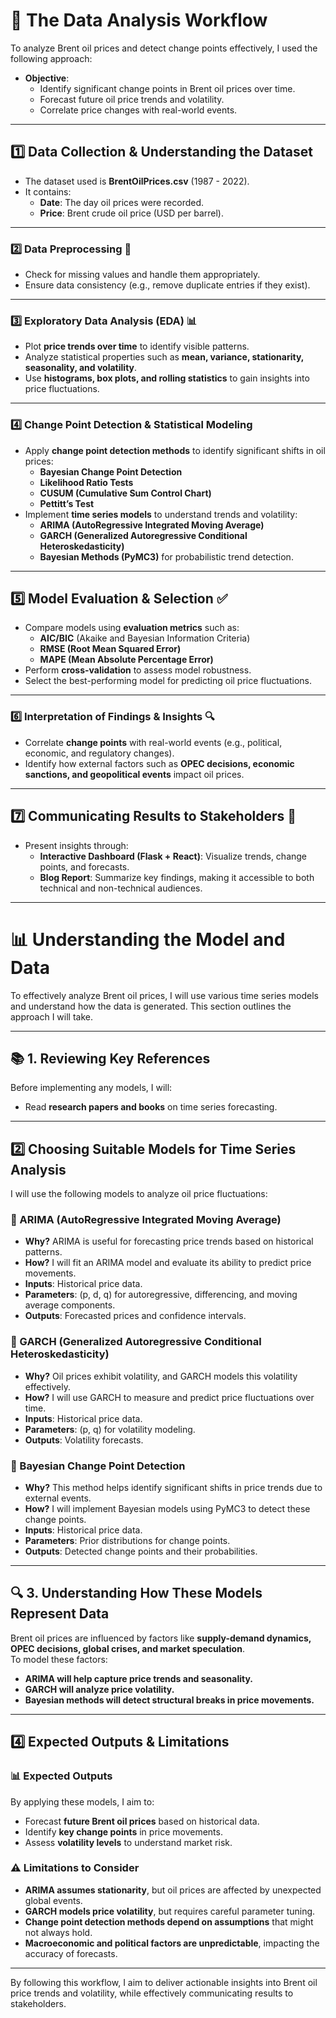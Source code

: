 # 📝 The Data Analysis Workflow  

To analyze Brent oil prices and detect change points effectively, I used the following approach:
- **Objective**:  
  - Identify significant change points in Brent oil prices over time.  
  - Forecast future oil price trends and volatility.  
  - Correlate price changes with real-world events.  

---

## **1️⃣ Data Collection & Understanding the Dataset**  
- The dataset used is **BrentOilPrices.csv** (1987 - 2022).  
- It contains:  
  - **Date**: The day oil prices were recorded.  
  - **Price**: Brent crude oil price (USD per barrel).  
 
---

### **2️⃣ Data Preprocessing** 🧹  
- Check for missing values and handle them appropriately.  
- Ensure data consistency (e.g., remove duplicate entries if they exist).  

---

### **3️⃣ Exploratory Data Analysis (EDA) 📊**  
- Plot **price trends over time** to identify visible patterns.  
- Analyze statistical properties such as **mean, variance, stationarity, seasonality, and volatility**.  
- Use **histograms, box plots, and rolling statistics** to gain insights into price fluctuations.  

---

### **4️⃣ Change Point Detection & Statistical Modeling**  
- Apply **change point detection methods** to identify significant shifts in oil prices:  
  - **Bayesian Change Point Detection**  
  - **Likelihood Ratio Tests**  
  - **CUSUM (Cumulative Sum Control Chart)**  
  - **Pettitt’s Test**  
- Implement **time series models** to understand trends and volatility:  
  - **ARIMA (AutoRegressive Integrated Moving Average)**  
  - **GARCH (Generalized Autoregressive Conditional Heteroskedasticity)**  
  - **Bayesian Methods (PyMC3)** for probabilistic trend detection.  

---

## **5️⃣ Model Evaluation & Selection** ✅  
- Compare models using **evaluation metrics** such as:  
  - **AIC/BIC** (Akaike and Bayesian Information Criteria)  
  - **RMSE (Root Mean Squared Error)**  
  - **MAPE (Mean Absolute Percentage Error)**  
- Perform **cross-validation** to assess model robustness.  
- Select the best-performing model for predicting oil price fluctuations.   

---

### **6️⃣ Interpretation of Findings & Insights** 🔍  
- Correlate **change points** with real-world events (e.g., political, economic, and regulatory changes).  
- Identify how external factors such as **OPEC decisions, economic sanctions, and geopolitical events** impact oil prices.  

---

## **7️⃣ Communicating Results to Stakeholders** 📢  
- Present insights through:  
  - **Interactive Dashboard (Flask + React)**: Visualize trends, change points, and forecasts.  
  - **Blog Report**: Summarize key findings, making it accessible to both technical and non-technical audiences. 

---


# 📊 Understanding the Model and Data  

To effectively analyze Brent oil prices, I will use various time series models and understand how the data is generated. This section outlines the approach I will take.  

---

## 📚 1. Reviewing Key References  
Before implementing any models, I will:  
- Read **research papers and books** on time series forecasting.  

---

## **2️⃣ Choosing Suitable Models for Time Series Analysis**  

I will use the following models to analyze oil price fluctuations:  

### **🔹 ARIMA (AutoRegressive Integrated Moving Average)**  
- **Why?** ARIMA is useful for forecasting price trends based on historical patterns.  
- **How?** I will fit an ARIMA model and evaluate its ability to predict price movements.  
- **Inputs**: Historical price data.  
- **Parameters**: (p, d, q) for autoregressive, differencing, and moving average components.  
- **Outputs**: Forecasted prices and confidence intervals.  

### **🔹 GARCH (Generalized Autoregressive Conditional Heteroskedasticity)**  
- **Why?** Oil prices exhibit volatility, and GARCH models this volatility effectively.  
- **How?** I will use GARCH to measure and predict price fluctuations over time.  
- **Inputs**: Historical price data.  
- **Parameters**: (p, q) for volatility modeling.  
- **Outputs**: Volatility forecasts.  

### **🔹 Bayesian Change Point Detection**  
- **Why?** This method helps identify significant shifts in price trends due to external events.  
- **How?** I will implement Bayesian models using PyMC3 to detect these change points.  
- **Inputs**: Historical price data.  
- **Parameters**: Prior distributions for change points.  
- **Outputs**: Detected change points and their probabilities.  
 

---

## 🔍 3. Understanding How These Models Represent Data  

Brent oil prices are influenced by factors like **supply-demand dynamics, OPEC decisions, global crises, and market speculation**.  
To model these factors:  
- **ARIMA will help capture price trends and seasonality.**  
- **GARCH will analyze price volatility.**  
- **Bayesian methods will detect structural breaks in price movements.**  


---

## **4️⃣ Expected Outputs & Limitations**  

### **📊 Expected Outputs**  
By applying these models, I aim to:  
- Forecast **future Brent oil prices** based on historical data.  
- Identify **key change points** in price movements.  
- Assess **volatility levels** to understand market risk.  

### **⚠️ Limitations to Consider**  
- **ARIMA assumes stationarity**, but oil prices are affected by unexpected global events.  
- **GARCH models price volatility**, but requires careful parameter tuning.  
- **Change point detection methods depend on assumptions** that might not always hold.  
- **Macroeconomic and political factors are unpredictable**, impacting the accuracy of forecasts.    

---

By following this workflow, I aim to deliver actionable insights into Brent oil price trends and volatility, while effectively communicating results to stakeholders.